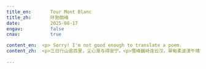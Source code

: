 ```yaml
---
title_en:       Tour Mont Blanc
title_zh:       环勃朗峰
date:           2025-08-17
engav:          false
cnav:           true

content_en:  <p> Sorry! I'm not good enough to translate a poem.
content_zh:  <p>三日行山逾百里，尘心渐与得安宁。<p>雪峰巍峙连云汉，翠甸柔波漾午晴。<p>涧引野芳穿隘去，豁开天地一时明。<p>湖涵霁色浮空碧，风送铃音入耳清。<p>虽言精力消磨尽，却有甘泉涤倦情。<p>四海相逢皆一笑，何须同语共乡名。
  
---
```

